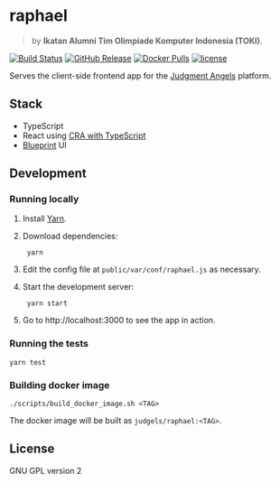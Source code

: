 # raphael

> by **Ikatan Alumni Tim Olimpiade Komputer Indonesia (TOKI)**.

[![Build Status](https://img.shields.io/travis/judgels-dev/raphael/master.svg)](https://travis-ci.org/judgels-dev/raphael)
[![GitHub Release](https://img.shields.io/github/tag/judgels-dev/raphael.svg)](https://github.com/judgels-dev/raphael/releases)
[![Docker Pulls](https://img.shields.io/docker/pulls/judgels/raphael.svg)](https://hub.docker.com/r/judgels/raphael)
[![license](https://img.shields.io/github/license/judgels-dev/raphael.svg)](https://github.com/judgels-dev/raphael/blob/master/LICENSE.txt)

Serves the client-side frontend app for the [Judgment Angels](https://github.com/judgels-dev/judgels) platform.

## Stack

- TypeScript
- React using [CRA with TypeScript](https://github.com/wmonk/create-react-app-typescript)
- [Blueprint](http://blueprintjs.com/) UI

## Development

### Running locally

1. Install [Yarn](https://yarnpkg.com).
1. Download dependencies:

        yarn

1. Edit the config file at `public/var/conf/raphael.js` as necessary.    
1. Start the development server:

        yarn start

1. Go to http://localhost:3000 to see the app in action.

### Running the tests

    yarn test
    
### Building docker image

    ./scripts/build_docker_image.sh <TAG>
    
The docker image will be built as `judgels/raphael:<TAG>`.
    
## License

GNU GPL version 2